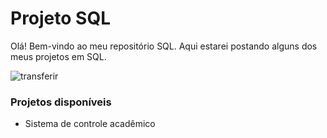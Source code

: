 # Projeto SQL

Olá! Bem-vindo ao meu repositório SQL. Aqui estarei postando alguns dos meus projetos em SQL.

![transferir](C:\Users\alexduarte\Downloads\transferir.jpg)



### Projetos disponíveis

- Sistema de controle acadêmico



